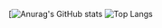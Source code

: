 [![Anurag's GitHub stats](https://github-readme-stats.vercel.app/api?username=IckyTheBiggy)
![Top Langs](https://github-readme-stats.vercel.app/api/top-langs/?username=IckyTheBiggy&hide=html,shell,shaderlab,roff,scheme,css)
